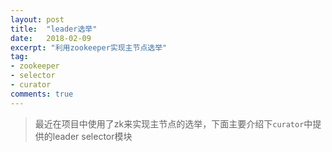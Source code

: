 ```yaml
---
layout: post
title:  "leader选举"
date:   2018-02-09
excerpt: "利用zookeeper实现主节点选举"
tag:
- zookeeper
- selector
- curator
comments: true
---
```


> 最近在项目中使用了zk来实现主节点的选举，下面主要介绍下`curator`中提供的leader selector模块